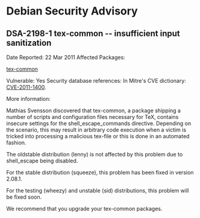
Debian Security Advisory
========================


DSA-2198-1 tex-common -- insufficient input sanitization
--------------------------------------------------------



Date Reported:
22 Mar 2011
Affected Packages:

[tex-common](https://packages.debian.org/src:tex-common)

Vulnerable:
Yes
Security database references:
In Mitre's CVE dictionary: [CVE-2011-1400](https://security-tracker.debian.org/tracker/CVE-2011-1400).  

More information:

Mathias Svensson discovered that tex-common, a package shipping a number
of scripts and configuration files necessary for TeX, contains insecure
settings for the shell\_escape\_commands directive. Depending on the
scenario, this may result in arbitrary code execution when a victim is
tricked into processing a malicious tex-file or this is done in an
automated fashion.


The oldstable distribution (lenny) is not affected by this problem due
to shell\_escape being disabled.


For the stable distribution (squeeze), this problem has been fixed in
version 2.08.1.


For the testing (wheezy) and unstable (sid) distributions, this problem
will be fixed soon.


We recommend that you upgrade your tex-common packages.





